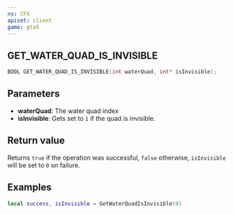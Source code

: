 ```yaml
---
ns: CFX
apiset: client
game: gta5
---
```

## GET_WATER_QUAD_IS_INVISIBLE

```c
BOOL GET_WATER_QUAD_IS_INVISIBLE(int waterQuad, int* isInvisible);
```

## Parameters
* **waterQuad**: The water quad index
* **isInvisible**: Gets set to `1` if the quad is invisible.

## Return value
Returns `true` if the operation was successful, `false` otherwise, `isInvisible` will be set to `0` on failure.

## Examples
```lua
local success, isInvisible = GetWaterQuadIsInvisible(0)
```
